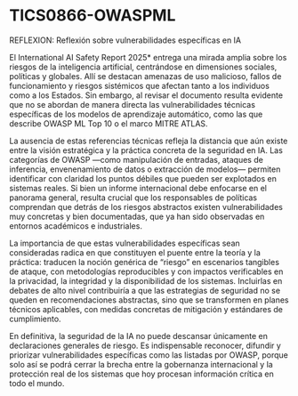 # TICS0866-OWASPML

REFLEXION: Reflexión sobre vulnerabilidades específicas en IA

El International AI Safety Report 2025* entrega una mirada amplia sobre los riesgos de la inteligencia artificial, centrándose en dimensiones sociales, políticas y globales. Allí se destacan amenazas de uso malicioso, fallos de funcionamiento y riesgos sistémicos que afectan tanto a los individuos como a los Estados. Sin embargo, al revisar el documento resulta evidente que no se abordan de manera directa las vulnerabilidades técnicas específicas de los modelos de aprendizaje automático, como las que describe OWASP ML Top 10 o el marco MITRE ATLAS.  

La ausencia de estas referencias técnicas refleja la distancia que aún existe entre la visión estratégica y la práctica concreta de la seguridad en IA. Las categorías de OWASP —como manipulación de entradas, ataques de inferencia, envenenamiento de datos o extracción de modelos— permiten identificar con claridad los puntos débiles que pueden ser explotados en sistemas reales. Si bien un informe internacional debe enfocarse en el panorama general, resulta crucial que los responsables de políticas comprendan que detrás de los riesgos abstractos existen vulnerabilidades muy concretas y bien documentadas, que ya han sido observadas en entornos académicos e industriales.  

La importancia de que estas vulnerabilidades específicas sean consideradas radica en que constituyen el puente entre la teoría y la práctica: traducen la noción genérica de “riesgo” en escenarios tangibles de ataque, con metodologías reproducibles y con impactos verificables en la privacidad, la integridad y la disponibilidad de los sistemas. Incluirlas en debates de alto nivel contribuiría a que las estrategias de seguridad no se queden en recomendaciones abstractas, sino que se transformen en planes técnicos aplicables, con medidas concretas de mitigación y estándares de cumplimiento.  

En definitiva, la seguridad de la IA no puede descansar únicamente en declaraciones generales de riesgo. Es indispensable reconocer, difundir y priorizar vulnerabilidades específicas como las listadas por OWASP, porque solo así se podrá cerrar la brecha entre la gobernanza internacional y la protección real de los sistemas que hoy procesan información crítica en todo el mundo.  
